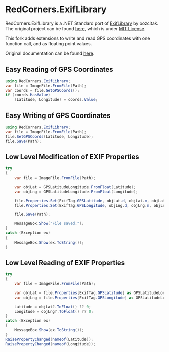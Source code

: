 # RedCorners.ExifLibrary
RedCorners.ExifLibrary is a .NET Standard port of [ExifLibrary](https://github.com/oozcitak/exiflibrary) by oozcitak. The original project can be found [here](https://code.google.com/archive/p/exiflibrary/), which is under [MIT License](https://opensource.org/licenses/mit-license.php).

This fork adds extensions to write and read GPS coordinates with one function call, and as floating point values.

Original documentation can be found [here](https://code.google.com/archive/p/exiflibrary/wikis/ExifLibrary.wiki).

## Easy Reading of GPS Coordinates
```c#
using RedCorners.ExifLibrary;
var file = ImageFile.FromFile(Path);
var coords = file.GetGPSCoords();
if (coords.HasValue)
    (Latitude, Longitude) = coords.Value;
```

## Easy Writing of GPS Coordinates
```c#
using RedCorners.ExifLibrary;
var file = ImageFile.FromFile(Path);
file.SetGPSCoords(Latitude, Longitude);
file.Save(Path);
```

## Low Level Modification of EXIF Properties
```c#
try
{
    var file = ImageFile.FromFile(Path);

    var objLat = GPSLatitudeLongitude.FromFloat(Latitude);
    var objLng = GPSLatitudeLongitude.FromFloat(Longitude);

    file.Properties.Set(ExifTag.GPSLatitude, objLat.d, objLat.m, objLat.s);
    file.Properties.Set(ExifTag.GPSLongitude, objLng.d, objLng.m, objLng.s);

    file.Save(Path);

    MessageBox.Show("File saved.");
}
catch (Exception ex)
{
    MessageBox.Show(ex.ToString());
}

```

## Low Level Reading of EXIF Properties
```c#
try
{
    var file = ImageFile.FromFile(Path);

    var objLat = file.Properties[ExifTag.GPSLatitude] as GPSLatitudeLongitude;
    var objLng = file.Properties[ExifTag.GPSLongitude] as GPSLatitudeLongitude;

    Latitude = objLat?.ToFloat() ?? 0;
    Longitude = objLng?.ToFloat() ?? 0;
}
catch (Exception ex)
{
    MessageBox.Show(ex.ToString());
}
RaisePropertyChanged(nameof(Latitude));
RaisePropertyChanged(nameof(Longitude));
```